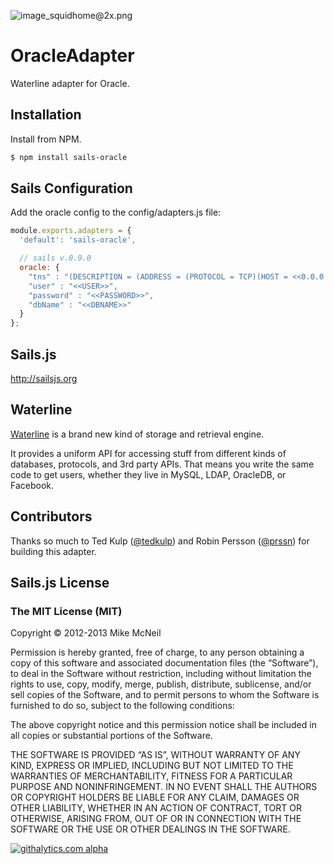 ![image_squidhome@2x.png](http://i.imgur.com/RIvu9.png)

# OracleAdapter

Waterline adapter for Oracle.

## Installation

Install from NPM.

```bash
$ npm install sails-oracle
```

## Sails Configuration

Add the oracle config to the config/adapters.js file:

```javascript
module.exports.adapters = {
  'default': 'sails-oracle',

  // sails v.0.9.0
  oracle: {
    "tns" : "(DESCRIPTION = (ADDRESS = (PROTOCOL = TCP)(HOST = <<0.0.0.0>>)(PORT = 1521))(CONNECT_DATA =(SERVER = DEDICATED)(SERVICE_NAME = <<SERVICE_NAME>>)))",
    "user" : "<<USER>>",
    "password" : "<<PASSWORD>>",
    "dbName" : "<<DBNAME>>"
  }
};
```

## Sails.js

http://sailsjs.org

## Waterline

[Waterline](https://github.com/balderdashy/waterline) is a brand new kind of storage and retrieval engine.

It provides a uniform API for accessing stuff from different kinds of databases, protocols, and 3rd party APIs. That means you write the same code to get users, whether they live in MySQL, LDAP, OracleDB, or Facebook.


## Contributors

Thanks so much to Ted Kulp ([@tedkulp](https://twitter.com/tedkulp)) and Robin Persson ([@prssn](https://twitter.com/prssn)) for building this adapter.


## Sails.js License

### The MIT License (MIT)

Copyright © 2012-2013 Mike McNeil

Permission is hereby granted, free of charge, to any person obtaining a copy of this software and associated documentation files (the “Software”), to deal in the Software without restriction, including without limitation the rights to use, copy, modify, merge, publish, distribute, sublicense, and/or sell copies of the Software, and to permit persons to whom the Software is furnished to do so, subject to the following conditions:

The above copyright notice and this permission notice shall be included in all copies or substantial portions of the Software.

THE SOFTWARE IS PROVIDED “AS IS”, WITHOUT WARRANTY OF ANY KIND, EXPRESS OR IMPLIED, INCLUDING BUT NOT LIMITED TO THE WARRANTIES OF MERCHANTABILITY, FITNESS FOR A PARTICULAR PURPOSE AND NONINFRINGEMENT. IN NO EVENT SHALL THE AUTHORS OR COPYRIGHT HOLDERS BE LIABLE FOR ANY CLAIM, DAMAGES OR OTHER LIABILITY, WHETHER IN AN ACTION OF CONTRACT, TORT OR OTHERWISE, ARISING FROM, OUT OF OR IN CONNECTION WITH THE SOFTWARE OR THE USE OR OTHER DEALINGS IN THE SOFTWARE.

[![githalytics.com alpha](https://cruel-carlota.pagodabox.com/cf33b4e93461d21207db0633b8554c87 "githalytics.com")](http://githalytics.com/mayconheerdt/sails-oracle)